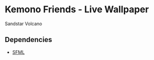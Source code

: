 # Kemono Friends - Live Wallpaper

Sandstar Volcano

## Dependencies

* [SFML](https://github.com/SFML/SFML)
